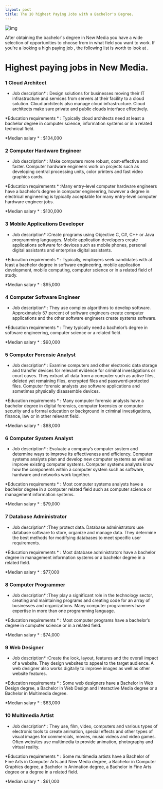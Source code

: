 ```yaml
---
layout: post
title: The 10 highest Paying Jobs with a Bachelor's Degree.
---
```


![img](http://blog.careerexplorer.net/posti/best-jobs-in-america.jpeg)

 After obtaining the bachelor's degree in  New Media you have a wide selection of opportunities to choose from in what field you want to work. If you're a looking a high paying job  , the following list is worth to look at .
 
 
 # Highest paying jobs in New Media.
 
 ### 1 Cloud Architect
* Job description* : Design solutions for businesses moving their IT infrastructure and services from servers at their facility to a cloud solution. Cloud architects also manage cloud infrastructure. Cloud architects make sure private and public clouds interface effectively.

*Education requirements * : Typically cloud architects need at least a bachelor degree in computer science, information systems or in a related technical field.

*Median salary * : $104,000

 ###  2 Computer Hardware Engineer
* Job description* : Make computers more robust, cost-effective and faster. Computer hardware engineers work on projects such as developing central processing units, color printers and fast video graphics cards.

*Education requirements * :Many entry-level computer hardware engineers have a bachelor’s degree in computer engineering, however a degree in electrical engineering is typically acceptable for many entry-level computer hardware engineer jobs.

*Median salary * : $100,000

 ###  3 Mobile Applications Developer
* Job description* :Create programs using Objective C, C#, C++ or Java programming languages. Mobile application developers create applications software for devices such as mobile phones, personal digital assistants and enterprise digital assistants.

*Education requirements * :  Typically, employers seek candidates with at least a bachelor degree in software engineering, mobile application development, mobile computing, computer science or in a related field of study.

*Median salary * : $95,000

 ###  4 Computer Software Engineer
* Job description* : They use complex algorithms to develop software. Approximately 57 percent of software engineers create computer applications and the other software engineers create systems software.

*Education requirements * :  They typically need a bachelor’s degree in software engineering, computer science or a related field.

*Median salary * : $90,000

 ### 5 Computer Forensic Analyst
* Job description* : Examine computers and other electronic data storage and transfer devices for relevant evidence for criminal investigations or court cases. They extract all data from a computer such as active files, deleted yet remaining files, encrypted files and password-protected files. Computer forensic analysts use software applications and sometimes physically disassemble devices.

*Education requirements * :   Many computer forensic analysts have a bachelor degree in digital forensics, computer forensics or computer security and a formal education or background in criminal investigations, finance, law or in other relevant field.

*Median salary * : $88,000

 ### 6 Computer System Analyst
* Job description* : Evaluate a company’s computer system and determine ways to improve its effectiveness and efficiency. Computer systems analysts plan and develop new computer systems as well as improve existing computer systems. Computer systems analysts know how the components within a computer system such as software, hardware and networks work together.

*Education requirements * :   Most computer systems analysts have a bachelor degree in a computer related field such as computer science or management information systems.

*Median salary * : $79,000

### 7 Database Administrator
* Job description* :They protect data. Database administrators use database software to store, organize and manage data. They determine the best methods for modifying databases to meet specific user requirements.

*Education requirements * :   Most database administrators have a bachelor degree in management information systems or a bachelor degree in a related field.

*Median salary * : $77,000

### 8 Computer Programmer
* Job description* :They play a significant role in the technology sector, creating and maintaining programs and creating code for an array of businesses and organizations. Many computer programmers have expertise in more than one programming language.

*Education requirements * :  Most computer programs have a bachelor’s degree in computer science or in a related field.

*Median salary * : $74,000

### 9 Web Designer
* Job description* :Create the look, layout, features and the overall impact of a website. They design websites to appeal to the target audience. A web designer also works digitally to improve images as well as other website features.

*Education requirements * : Some web designers have a Bachelor in Web Design degree, a Bachelor in Web Design and Interactive Media degree or a Bachelor in Multimedia degree.

*Median salary * : $63,000

### 10 Multimedia Artist
* Job description* : They use, film, video, computers and various types of electronic tools to create animation, special effects and other types of visual images for commercials, movies, music videos and video games. Often websites use multimedia to provide animation, photography and virtual reality.

*Education requirements * : Some multimedia artists have a Bachelor of Fine Arts in Computer Arts and New Media degree, a Bachelor in Computer Graphics degree, a Bachelor in Animation degree, a Bachelor in Fine Arts degree or a degree in a related field.

*Median salary * : $61,000
